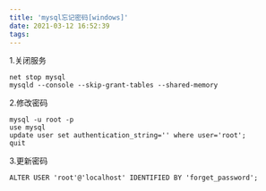 ```yaml
---
title: 'mysql忘记密码[windows]'
date: 2021-03-12 16:52:39
tags:
---
```

1.关闭服务
```
net stop mysql
mysqld --console --skip-grant-tables --shared-memory
```

2.修改密码
```
mysql -u root -p
use mysql
update user set authentication_string='' where user='root';
quit
```

3.更新密码
```
ALTER USER 'root'@'localhost' IDENTIFIED BY 'forget_password';
```
